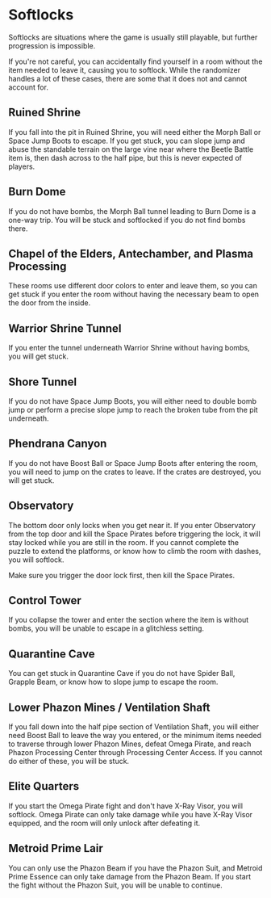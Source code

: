 # Softlocks

Softlocks are situations where the game is usually still playable, but further progression is impossible.

If you're not careful, you can accidentally find yourself in a room without the item needed to leave it, causing you to softlock. While the randomizer handles a lot of these cases, there are some that it does not and cannot account for.

## Ruined Shrine

If you fall into the pit in Ruined Shrine, you will need either the Morph Ball or Space Jump Boots to escape. If you get stuck, you can slope jump and abuse the standable terrain on the large vine near where the Beetle Battle item is, then dash across to the half pipe, but this is never expected of players.

## Burn Dome

If you do not have bombs, the Morph Ball tunnel leading to Burn Dome is a one-way trip. You will be stuck and softlocked if you do not find bombs there.

## Chapel of the Elders, Antechamber, and Plasma Processing

These rooms use different door colors to enter and leave them, so you can get stuck if you enter the room without having the necessary beam to open the door from the inside.

## Warrior Shrine Tunnel

If you enter the tunnel underneath Warrior Shrine without having bombs, you will get stuck.

## Shore Tunnel

If you do not have Space Jump Boots, you will either need to double bomb jump or perform a precise slope jump to reach the broken tube from the pit underneath.

## Phendrana Canyon

If you do not have Boost Ball or Space Jump Boots after entering the room, you will need to jump on the crates to leave. If the crates are destroyed, you will get stuck.

## Observatory

The bottom door only locks when you get near it. If you enter Observatory from the top door and kill the Space Pirates before triggering the lock, it will stay locked while you are still in the room. If you cannot complete the puzzle to extend the platforms, or know how to climb the room with dashes, you will softlock.

Make sure you trigger the door lock first, then kill the Space Pirates.

## Control Tower

If you collapse the tower and enter the section where the item is without bombs, you will be unable to escape in a glitchless setting.

## Quarantine Cave

You can get stuck in Quarantine Cave if you do not have Spider Ball, Grapple Beam, or know how to slope jump to escape the room.

## Lower Phazon Mines / Ventilation Shaft

If you fall down into the half pipe section of Ventilation Shaft, you will either need Boost Ball to leave the way you entered, or the minimum items needed to traverse through lower Phazon Mines, defeat Omega Pirate, and reach Phazon Processing Center through Processing Center Access. If you cannot do either of these, you will be stuck.

## Elite Quarters

If you start the Omega Pirate fight and don't have X-Ray Visor, you will softlock. Omega Pirate can only take damage while you have X-Ray Visor equipped, and the room will only unlock after defeating it.

## Metroid Prime Lair

You can only use the Phazon Beam if you have the Phazon Suit, and Metroid Prime Essence can only take damage from the Phazon Beam. If you start the fight without the Phazon Suit, you will be unable to continue.

